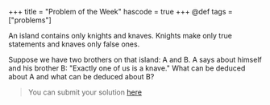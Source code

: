 +++
title = "Problem of the Week"
hascode = true
+++
@def tags = ["problems"]

    
An island contains only knights and knaves. Knights make only true statements and knaves only false ones. 

Suppose we have two brothers on that island: A and B. A says about himself and his brother B: "Exactly one of us is a knave."
What can be deduced about A and what can be deduced about B?


> You can submit your solution [here](https://forms.gle/qBQPHLqF9FfBVKbQ8)

